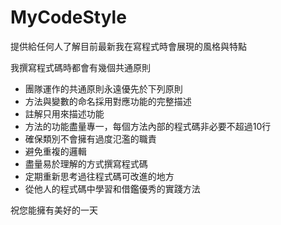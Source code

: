 # MyCodeStyle
提供給任何人了解目前最新我在寫程式時會展現的風格與特點

我撰寫程式碼時都會有幾個共通原則
* 團隊運作的共通原則永遠優先於下列原則
* 方法與變數的命名採用對應功能的完整描述
* 註解只用來描述功能
* 方法的功能盡量專一，每個方法內部的程式碼非必要不超過10行
* 確保類別不會擁有過度氾濫的職責
* 避免重複的邏輯
* 盡量易於理解的方式撰寫程式碼
* 定期重新思考過往程式碼可改進的地方
* 從他人的程式碼中學習和借鑑優秀的實踐方法

祝您能擁有美好的一天
